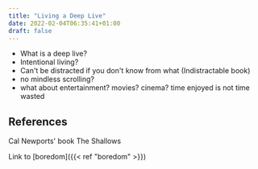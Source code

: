 ```yaml
---
title: "Living a Deep Live"
date: 2022-02-04T06:35:41+01:00
draft: false
---
```


- What is a deep live?
- Intentional living?
- Can't be distracted if you don't know from what (Indistractable book)
- no mindless scrolling?
- what about entertainment? movies? cinema?
    time enjoyed is not time wasted

## References

Cal Newports' book
The Shallows

Link to [boredom]({{< ref "boredom" >}})
